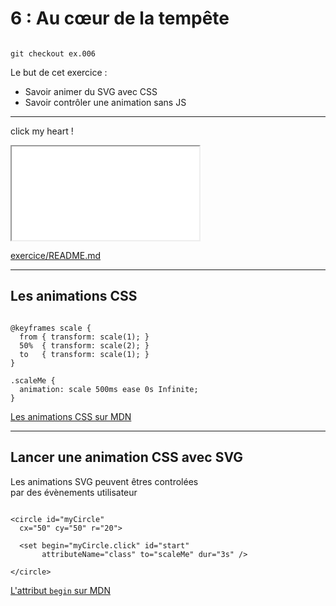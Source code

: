<!-- .slide: data-background-video="slides/img/bg/thunder.webm" data-background-video-loop="true" -->
# 6 : Au cœur de la tempête

<pre><code class="bash hljs" data-trim data-noescape>
git checkout ex.006
</code></pre>

Le but de cet exercice :

* Savoir animer du SVG avec CSS
* Savoir contrôler une animation sans JS

---

click my heart !

<iframe src="slides/img/bump.svg"></iframe>

[exercice/README.md](exercice/README.md)

---

## Les animations CSS

<pre><code class="css hljs"  data-line-numbers="1-5,8" data-trim data-noescape>
@keyframes scale {
  from { transform: scale(1); }
  50%  { transform: scale(2); }
  to   { transform: scale(1); }
}

.scaleMe {
  animation: scale 500ms ease 0s Infinite;
}
</code></pre>

[Les animations CSS sur MDN](https://developer.mozilla.org/fr/docs/Web/CSS/Animations_CSS/Utiliser_les_animations_CSS)

---

## Lancer une animation CSS avec SVG

Les animations SVG peuvent êtres controlées<br> par des évènements utilisateur

<pre><code class="xml hljs"  data-line-numbers="1,4-5" data-trim data-noescape>
&lt;circle id="myCircle"
  cx="50" cy="50" r="20"&gt;

  &lt;set begin="myCircle.click" id="start"
       attributeName="class" to="scaleMe" dur="3s" /&gt;

&lt;/circle&gt;
</code></pre>

[L'attribut `begin` sur MDN](https://developer.mozilla.org/en-US/docs/Web/SVG/Attribute/begin)
